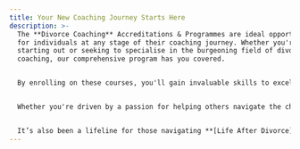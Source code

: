 ```yaml
---
title: Your New Coaching Journey Starts Here
description: >-
  The **Divorce Coaching** Accreditations & Programmes are ideal opportunities
  for individuals at any stage of their coaching journey. Whether you're just
  starting out or seeking to specialise in the burgeoning field of divorce
  coaching, our comprehensive program has you covered.


  By enrolling on these courses, you'll gain invaluable skills to excel as a [Breakup and Divorce Coach ](/becoming-a-certified-divorce-coach)while also acquiring the know-how to establish and expand a thriving coaching enterprise.


  Whether you're driven by a passion for helping others navigate the challenges of divorce or seeking to capitalise on the growing demand for specialised coaching services, Divorce Coaching Accreditations provides the comprehensive training and support you need to thrive in this rewarding and impactful field.


  It’s also been a lifeline for those navigating **[Life After Divorce](/breakup-support-groups/)**, providing real purpose and the opportunity to help others. Join a large global community with buddy coaching, where you can practice your skills while learning and growing together.
---
```

